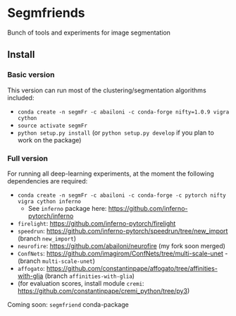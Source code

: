 # Segmfriends
Bunch of tools and experiments for image segmentation


## Install
### Basic version
This version can run most of the clustering/segmentation algorithms included:

- `conda create -n segmFr -c abailoni -c conda-forge nifty=1.0.9 vigra cython`
- `source activate segmFr`
- `python setup.py install` (or `python setup.py develop` if you plan to work on the package)

### Full version
For running all deep-learning experiments, at the moment the following dependencies are required:
- `conda create -n segmFr -c abailoni -c conda-forge -c pytorch nifty vigra cython inferno`
    - See `inferno` package here: https://github.com/inferno-pytorch/inferno
- `firelight`: https://github.com/inferno-pytorch/firelight
- `speedrun`: https://github.com/inferno-pytorch/speedrun/tree/new_import (branch `new_import`)
- `neurofire`: https://github.com/abailoni/neurofire (my fork soon merged)
- `ConfNets`: https://github.com/imagirom/ConfNets/tree/multi-scale-unet - (branch `multi-scale-unet`)
- `affogato`: https://github.com/constantinpape/affogato/tree/affinities-with-glia (branch `affinities-with-glia`)
- (for evaluation scores, install module `cremi`: https://github.com/constantinpape/cremi_python/tree/py3)

Coming soon: `segmfriend` conda-package
